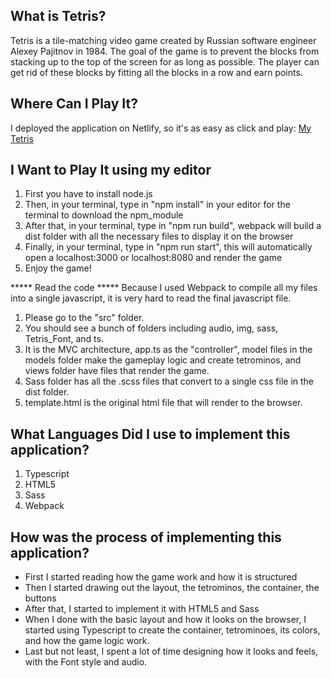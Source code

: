 ## What is Tetris?
Tetris is a tile-matching video game created by Russian software engineer Alexey Pajitnov in 1984. The goal of the game is to prevent the blocks from stacking up to the top of the screen for as long as possible. The player can get rid of these blocks by fitting all the blocks in a row and earn points.

## Where Can I Play It?
I deployed the application on Netlify, so it's as easy as click and play:
[My Tetris](https://tetris96.netlify.app/)

## I Want to Play It using my editor
1. First you have to install node.js
2. Then, in your terminal, type in "npm install" in your editor for the terminal to download the npm_module
3. After that, in your terminal, type in "npm run build", webpack will build a dist folder with all the necessary files to display it on the browser
4. Finally, in your terminal, type in "npm run start", this will automatically open a localhost:3000 or localhost:8080 and render the game
6. Enjoy the game!

***** Read the code *****
Because I used Webpack to compile all my files into a single javascript, it is very hard to read the final javascript file.

1. Please go to the "src" folder.
2. You should see a bunch of folders including audio, img, sass, Tetris_Font, and ts.
3. It is the MVC architecture, app.ts as the "controller", model files in the models folder make the gameplay logic and create tetrominos, and views folder have files that render the game.
4. Sass folder has all the .scss files that convert to a single css file in the dist folder.
5. template.html is the original html file that will render to the browser.

## What Languages Did I use to implement this application?
1. Typescript
2. HTML5
3. Sass
4. Webpack

## How was the process of implementing this application?
- First I started reading how the game work and how it is structured
- Then I started drawing out the layout, the tetrominos, the container, the buttons
- After that, I started to implement it with HTML5 and Sass
- When I done with the basic layout and how it looks on the browser, I started using Typescript to create the container, tetrominoes, its colors, and how the game logic work.
- Last but not least, I spent a lot of time designing how it looks and feels, with the Font style and audio.
